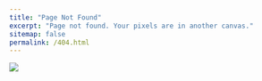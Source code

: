 ```yaml
---
title: "Page Not Found"
excerpt: "Page not found. Your pixels are in another canvas."
sitemap: false
permalink: /404.html
---
```


![](https://www.artzstudio.com/content/images/wordpress/2020/05/404-error-not-found-page-lost.png)
